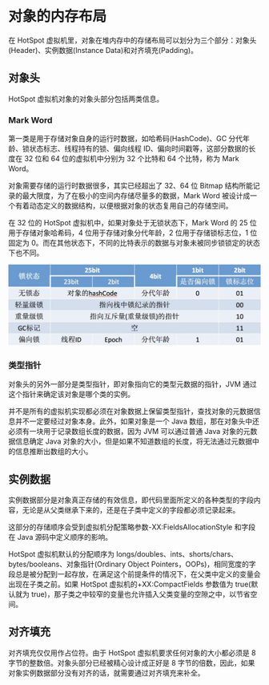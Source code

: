 # 对象的内存布局

在 HotSpot 虚拟机里，对象在堆内存中的存储布局可以划分为三个部分：对象头(Header)、实例数据(Instance Data)和对齐填充(Padding)。

## 对象头

HotSpot 虚拟机对象的对象头部分包括两类信息。

### Mark Word

第一类是用于存储对象自身的运行时数据，如哈希码(HashCode)、GC 分代年龄、锁状态标志、线程持有的锁、偏向线程 ID、偏向时间戳等，这部分数据的长度在 32 位和 64 位的虚拟机中分别为 32 个比特和 64 个比特，称为 Mark Word。

对象需要存储的运行时数据很多，其实已经超出了 32、64 位 Bitmap 结构所能记录的最大限度，为了在极小的空间内存储尽量多的数据，Mark Word 被设计成一个有着动态定义的数据结构，以便根据对象的状态复用自己的存储空间。

在 32 位的 HotSpot 虚拟机中，如果对象处于无锁状态下，Mark Word 的 25 位用于存储对象哈希码，4 位用于存储对象分代年龄，2 位用于存储锁标志位，1 位固定为 0。而在其他状态下，不同的比特表示的数据与对象未被同步锁锁定的状态下也不同。

![](../../img/mark_word_32.jpg)

### 类型指针

对象头的另外一部分是类型指针，即对象指向它的类型元数据的指针，JVM 通过这个指针来确定该对象是哪个类的实例。

并不是所有的虚拟机实现都必须在对象数据上保留类型指针，查找对象的元数据信息并不一定要经过对象本身。此外，如果对象是一个 Java 数组，那在对象头中还必须有一块用于记录数组长度的数据，因为 JVM 可以通过普通 Java 对象的元数据信息确定 Java 对象的大小，但是如果不知道数组的长度，将无法通过元数据中的信息推断出数组的大小。

## 实例数据

实例数据部分是对象真正存储的有效信息，即代码里面所定义的各种类型的字段内容，无论是从父类继承下来的，还是在子类中定义的字段都必须记录起来。

这部分的存储顺序会受到虚拟机分配策略参数-XX:FieldsAllocationStyle 和字段在 Java 源码中定义顺序的影响。

HotSpot 虚拟机默认的分配顺序为 longs/doubles、ints、shorts/chars、bytes/booleans、对象指针(Ordinary Object Pointers，OOPs)，相同宽度的字段总是被分配到一起存放，在满足这个前提条件的情况下，在父类中定义的变量会出现在子类之前。如果 HotSpot 虚拟机的+XX:CompactFields 参数值为 true(默认就为 true)，那子类之中较窄的变量也允许插入父类变量的空隙之中，以节省空间。

## 对齐填充

对齐填充仅仅用作占位符。由于 HotSpot 虚拟机要求任何对象的大小都必须是 8 字节的整数倍。对象头部分已经被精心设计成正好是 8 字节的倍数，因此，如果对象实例数据部分没有对齐的话，就需要通过对齐填充来补全。

